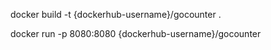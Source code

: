 docker build -t {dockerhub-username}/gocounter .

docker run  -p 8080:8080  {dockerhub-username}/gocounter